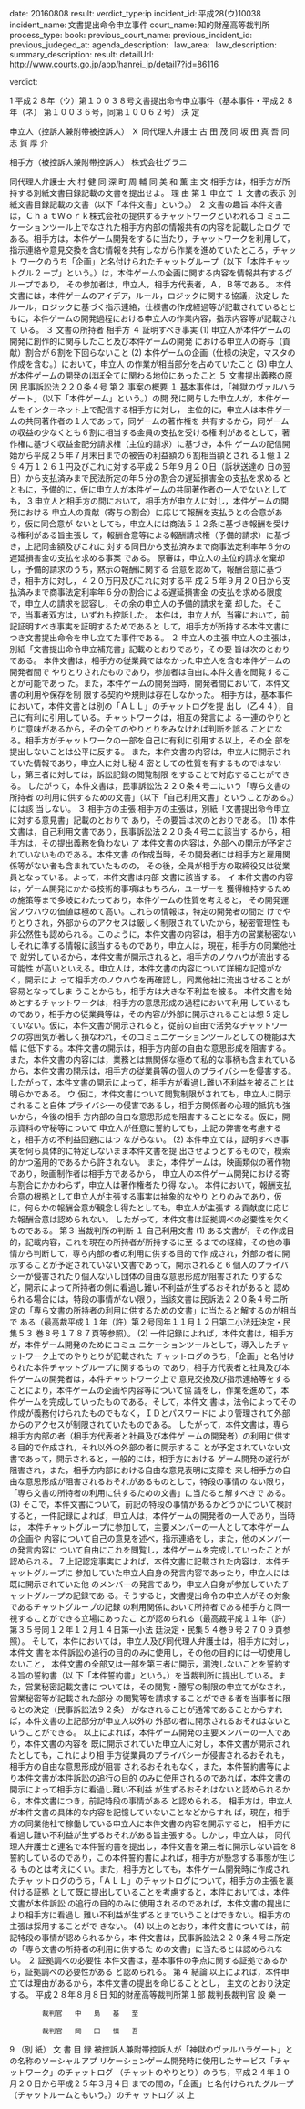 
date: 20160808
result: 
verdict_type:ip
incident_id: 平成28(ウ)10038
incident_name: 文書提出命令申立事件
court_name: 知的財産高等裁判所
process_type:
book: 
previous_court_name:
previous_incident_id:
previous_judeged_at:
agenda_description:  
law_area:  
law_description: 
summary_description: 
result: 
detailUrl: http://www.courts.go.jp/app/hanrei_jp/detail7?id=86116

verdict:

 1 
平成２８年（ウ）第１００３８号文書提出命令申立事件（基本事件・平成２８年（ネ）
第１００３６号，同第１００６２号） 
                        決        定 
 
申立人（控訴人兼附帯被控訴人）       Ｘ 
   同代理人弁護士            古 田   茂 
同                  坂 田 真 吾 
同                  志 賀 厚 介 
 
相手方（被控訴人兼附帯控訴人）       株式会社グラニ 
 
   同代理人弁護士            大 村   健 
同                  深 町 周 輔 
同                  美 和   薫 
            主        文 
 相手方は，相手方が所持する別紙文書目録記載の文書を提出せよ。 
理        由 
第１ 申立て 
 １ 文書の表示 
 別紙文書目録記載の文書（以下「本件文書」という。） 
 ２ 文書の趣旨 
 本件文書は，ＣｈａｔＷｏｒｋ株式会社の提供するチャットワークといわれるコ
ミュニケーションツール上でなされた相手方内部の情報共有の内容を記載したログ
である。相手方は，本件ゲーム開発をするに当たり，チャットワークを利用して，
指示連絡や意見交換を含む情報を共有しながら作業を進めていたところ，チャット
ワークのうち「企画」と名付けられたチャットグループ（以下「本件チャットグル
 2 
ープ」という。）は，本件ゲームの企画に関する内容を情報共有するグループであり，
その参加者は，申立人，相手方代表者，Ａ，Ｂ等である。 
 本件文書には，本件ゲームのアイデア，ルール，ロジックに関する協議，決定し
たルール，ロジックに基づく指示連絡，仕様書の作成経過等が記載されているとと
もに，本件ゲームの開発過程における申立人の作業内容，指示内容等が記載されて
いる。 
 ３ 文書の所持者 
 相手方 
 ４ 証明すべき事実 
 (1) 申立人が本件ゲームの開発に創作的に関与したこと及び本件ゲームの開発
における申立人の寄与（貢献）割合が６割を下回らないこと 
 (2) 本件ゲームの企画（仕様の決定，マスタの作成を含む。）において，申立人
の作業が相当部分を占めていたこと 
 (3) 申立人が本件ゲームの開発のほぼ全てに関わる地位にあったこと 
 ５ 文書提出義務の原因 
 民事訴訟法２２０条４号 
第２ 事案の概要 
 １ 基本事件は，「神獄のヴァルハラゲート」（以下「本件ゲーム」という。）の開
発に関与した申立人が，本件ゲームをインターネット上で配信する相手方に対し，
主位的に，申立人は本件ゲームの共同著作者の１人であって，同ゲームの著作権を
共有するから，同ゲームの収益の少なくとも６割に相当する金員の支払を受ける権
利があるとして，著作権に基づく収益金配分請求権（主位的請求）に基づき，本件
ゲームの配信開始から平成２５年７月末日までの被告の利益額の６割相当額とされ
る１億１２９４万１２６１円及びこれに対する平成２５年９月２０日（訴状送達の
日の翌日）から支払済みまで民法所定の年５分の割合の遅延損害金の支払を求める
とともに，予備的に，仮に申立人が本件ゲームの共同著作者の一人でないとしても，
 3 
申立人と相手方の間において，相手方が申立人に対し，本件ゲームの開発における
申立人の貢献（寄与の割合）に応じて報酬を支払うとの合意があり，仮に同合意が
ないとしても，申立人には商法５１２条に基づき報酬を受ける権利がある旨主張し
て，報酬合意等による報酬請求権（予備的請求）に基づき，上記同金額及びこれに
対する同日から支払済みまで商事法定利率年６分の遅延損害金の支払を求める事案
である。 
 原審は，申立人の主位的請求を棄却し，予備的請求のうち，黙示の報酬に関する
合意を認めて，報酬合意に基づき，相手方に対し，４２０万円及びこれに対する平
成２５年９月２０日から支払済みまで商事法定利率年６分の割合による遅延損害金
の支払を求める限度で，申立人の請求を認容し，その余の申立人の予備的請求を棄
却した。そこで，当事者双方は，いずれも控訴した。 
 本件は，申立人が，当審において，前記証明すべき事実を証明するためであると
して，相手方が所持する本件文書につき文書提出命令を申し立てた事件である。 
 ２ 申立人の主張 
 申立人の主張は，別紙「文書提出命令申立補充書」記載のとおりであり，その要
旨は次のとおりである。 
 本件文書は，相手方の従業員ではなかった申立人を含む本件ゲームの開発者間で
やりとりされたものであり，参加者は自由に本件文書を閲覧することが可能であっ
た。また，本件ゲームの開発当時，開発者間において，本件文書の利用や保存を制
限する契約や規則は存在しなかった。 
 相手方は，基本事件において，本件文書とは別の「ＡＬＬ」のチャットログを提
出し（乙４４），自己に有利に引用している。チャットワークは，相互の発言によ
る一連のやりとりに意味があるから，その全てのやりとりをみなければ判断を誤る
ことになる。相手方がチャットワークの一部を自己に有利に引用する以上，その全
部を提出しないことは公平に反する。 
 また，本件文書の内容は，申立人に開示されていた情報であり，申立人に対し秘
 4 
密としての性質を有するものではないし，第三者に対しては，訴訟記録の閲覧制限
をすることで対応することができる。 
 したがって，本件文書は，民事訴訟法２２０条４号ニにいう「専ら文書の所持者
の利用に供するための文書」（以下「自己利用文書」ということがある。）には該
当しない。 
３ 相手方の主張 
 相手方の主張は，別紙「文書提出命令申立に対する意見書」記載のとおりで
あり，その要旨は次のとおりである。 
 (1) 本件文書は，自己利用文書であり，民事訴訟法２２０条４号ニに該当す
るから，相手方は，その提出義務を負わない 
 ア 本件文書の内容は，外部への開示が予定されていないものである。本件文書
の作成当時，その開発者には相手方と雇用関係等がない者も含まれていたものの，
その後，全員が相手方の取締役又は従業員となっている。よって，本件文書は内部
文書に該当する。 
 イ 本件文書の内容は，ゲーム開発にかかる技術的事項はもちろん，ユーザーを
獲得維持するための施策等まで多岐にわたっており，本件ゲームの性質を考えると，
その開発運営ノウハウの価値は極めて高い。これらの情報は，特定の開発者の間だ
けでやりとりされ，外部からのアクセスは厳しく制限されていたから，秘密管理性
も非公然性も認められる。このように，本件文書の内容は，相手方の営業秘密ない
しそれに準ずる情報に該当するものであり，申立人は，現在，相手方の同業他社で
就労しているから，本件文書が開示されると，相手方のノウハウが流出する可能性
が高いといえる。申立人は，本件文書の内容について詳細な記憶がなく，開示によ
って相手方のノウハウを再確認し，同業他社に流出させることが容易となってしま
うことからも，相手方は大きな不利益を被る。 
 本件文書を始めとするチャットワークは，相手方の意思形成の過程において利用
しているものであり，相手方の従業員等は，その内容が外部に開示されることは想
 5 
定していない。仮に，本件文書が開示されると，従前の自由で活発なチャットワー
クの雰囲気が著しく損なわれ，そのコミュニケーションツールとしての機能は大幅
に低下する。本件文書の開示は，相手方内部の自由な意思形成を阻害する。 
 また，本件文書の内容には，業務とは無関係な極めて私的な事柄も含まれている
から，本件文書の開示は，相手方の従業員等の個人のプライバシーを侵害する。 
 したがって，本件文書の開示によって，相手方が看過し難い不利益を被ることは
明らかである。 
 ウ 仮に，本件文書について閲覧制限がされても，申立人に開示されること自体
プライバシーの侵害であるし，相手方関係者の心理的抵抗も強いから，今後の相手
方内部の自由な意思形成を阻害することになる。仮に，開示資料の守秘等について
申立人が任意に誓約しても，上記の弊害を考慮すると，相手方の不利益回避にはつ
ながらない。 
 (2) 本件申立ては，証明すべき事実を何ら具体的に特定しないまま本件文書を提
出させようとするもので，模索的かつ濫用的であるから許されない。 
 また，本件ゲームは，映画類似の著作物であり，映画制作者は相手方であるから，
申立人の本件ゲーム開発における寄与割合にかかわらず，申立人は著作権者たり得
ない。 
 本件において，報酬支払合意の根拠として申立人が主張する事実は抽象的なやり
とりのみであり，仮に，何らかの報酬合意が観念し得たとしても，申立人が主張す
る貢献度に応じた報酬合意は認められない。 
 したがって，本件文書は証拠調べの必要性を欠くものである。 
第３ 当裁判所の判断 
 １ 自己利用文書 
 (1) ある文書が，その作成目的，記載内容，これを現在の所持者が所持するに至
るまでの経緯，その他の事情から判断して，専ら内部の者の利用に供する目的で作
成され，外部の者に開示することが予定されていない文書であって，開示されると
 6 
個人のプライバシーが侵害されたり個人ないし団体の自由な意思形成が阻害された
りするなど，開示によって所持者の側に看過し難い不利益が生ずるおそれがあると
認められる場合には，特段の事情がない限り，当該文書は民訴法２２０条４号ニ所
定の「専ら文書の所持者の利用に供するための文書」に当たると解するのが相当で
ある（最高裁平成１１年（許）第２号同年１１月１２日第二小法廷決定・民集５３
巻８号１７８７頁等参照）。 
 (2) 一件記録によれば，本件文書は，相手方が，本件ゲーム開発のためにコミュ
ニケーションツールとして，導入したチャットワーク上でのやりとりが記載された
チャットログのうち，「企画」と名付けられた本件チャットグループに関するもの
であり，相手方代表者と社員及び本件ゲームの開発者は，本件チャットワーク上で
意見交換及び指示連絡等をすることにより，本件ゲームの企画や内容等について協
議をし，作業を進めて，本件ゲームを完成していったものである。そして，本件文
書は，法令によってその作成が義務付けられたものでもなく，ＩＤとパスワードに
より管理されて外部からのアクセスが制限されていたものである。 
 したがって，本件文書は，専ら相手方内部の者（相手方代表者と社員及び本件ゲ
ームの開発者）の利用に供する目的で作成され，それ以外の外部の者に開示するこ
とが予定されていない文書であって，開示されると，一般的には，相手方における
ゲーム開発の遂行が阻害され，また，相手方内部における自由な意見表明に支障を
来し相手方の自由な意思形成が阻害されるおそれがあるものとして，特段の事情の
ない限り，「専ら文書の所持者の利用に供するための文書」に当たると解すべきで
ある。 
 (3) そこで，本件文書について，前記の特段の事情があるかどうかについて検討
すると，一件記録によれば，申立人は，本件ゲームの開発者の一人であり，当時は，
本件チャットグループに参加して，主要メンバーの一人として本件ゲームの企画や
内容について自己の意見を述べ，指示連絡をし，また，他のメンバーの発言内容に
ついて自由にこれを閲覧し，本件ゲームを完成していったことが認められる。 
 7 
 上記認定事実によれば，本件文書に記載された内容は，本件チャットグループに
参加していた申立人自身の発言内容であったり，申立人には既に開示されていた他
のメンバーの発言であり，申立人自身が参加していたチャットグループの記録であ
る。そうすると，文書提出命令の申立人がその対象であるチャットグループの記録
の利用関係において所持者である相手方と同一視することができる立場にあったこ
とが認められる（最高裁平成１１年（許）第３５号同１２年１２月１４日第一小法
廷決定・民集５４巻９号２７０９頁参照）。 
 そして，本件においては，申立人及び同代理人弁護士は，相手方に対し，本件文
書を本件訴訟の追行の目的のみに使用し，その他の目的には一切使用しないこと，
本件文書の全部又は一部を第三者に開示，漏洩しないことを誓約する旨の誓約書（以
下「本件誓約書」という。）を当裁判所に提出している。また，営業秘密記載文書に
ついては，その閲覧・謄写の制限の申立てがなされ，営業秘密等が記載された部分
の閲覧等を請求することができる者を当事者に限るとの決定（民事訴訟法９２条）
がなされることが通常であることからすれば，本件文書の上記部分が申立人以外の
外部の者に開示されるおそれはないということができる。 
 以上によれば，本件ゲーム開発の主要メンバーの一人であり，本件文書の内容を
既に開示されていた申立人に対し，本件文書が開示されたとしても，これにより相
手方従業員のプライバシーが侵害されるおそれも，相手方の自由な意思形成が阻害
されるおそれもなく，また，本件誓約書等により本件文書が本件訴訟の追行の目的
のみに使用されるのであれば，本件文書の開示によって相手方に看過し難い不利益
が生ずるおそれはないと認められるから，本件文書につき，前記特段の事情がある
と認められる。 
 相手方は，申立人が本件文書の具体的な内容を記憶していないことなどからすれ
ば，現在，相手方の同業他社で稼働している申立人に本件文書の内容を開示すると，
相手方に看過し難い不利益が生ずるおそれがある旨主張する。しかし，申立人は，
同代理人弁護士と連名で本件誓約書を提出し，本件文書を第三者に開示しない旨を
 8 
誓約しているのであり，この本件誓約書によれば，相手方が懸念する事態が生じる
ものとは考えにくい。また，相手方としても，本件ゲーム開発時に作成されたチャ
ットログのうち，「ＡＬＬ」のチャットログについて，相手方の主張を裏付ける証拠
として既に提出していることを考慮すると，本件においては，本件文書が本件訴訟
の追行の目的のみに使用されるのであれば，本件文書の提出により相手方に看過し
難い不利益が生ずるとまでいうことはできない。相手方の主張は採用することがで
きない。 
 (4) 以上のとおり，本件文書については，前記特段の事情が認められるから，本
件文書は，民事訴訟法２２０条４号ニ所定の「専ら文書の所持者の利用に供するた
めの文書」に当たるとは認められない。 
 ２ 証拠調べの必要性 
 本件文書は，基本事件の争点に関する証拠であるから，証拠調べの必要性がある
と認められる。 
第４ 結論 
 以上によれば，本件申立ては理由があるから，本件文書の提出を命じることとし，
主文のとおり決定する。 
 平成２８年８月８日 
知的財産高等裁判所第１部 
         裁判長裁判官   設   樂      一 
 
            裁判官   中   島   基   至 
 
            裁判官   岡   田   慎   吾 
 
 
 
 9 
（別 紙） 
文  書  目  録 
被控訴人兼附帯控訴人が「神獄のヴァルハラゲート」との名称のソーシャルアプ
リケーションゲーム開発時に使用したサービス「チャットワーク」のチャットログ
（チャットのやりとり）のうち，平成２４年１０月２０日から平成２５年３月４日
までの間の，「企画」と名付けられたグループ（チャットルームともいう。）のチャ
ットログ 
以 上 
 

                    